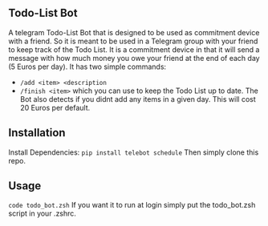## Todo-List Bot
A telegram Todo-List Bot that is designed to be used as commitment device with a friend. So it is meant to be used in a Telegram group with your friend to keep track of the Todo List. It is a commitment device in that it will send a message with how much money you owe your friend at the end of each day (5 Euros per day). It has two simple commands:
- `/add <item> <description`
- `/finish <item>`
which you can use to keep the Todo List up to date. The Bot 
also detects if you didnt add any items in a given day. This will cost 20 Euros per default.

## Installation
Install Dependencies:
`pip install telebot schedule`
Then simply clone this repo.

## Usage
`code todo_bot.zsh`
If you want it to run at login simply put the todo_bot.zsh script in your .zshrc.



